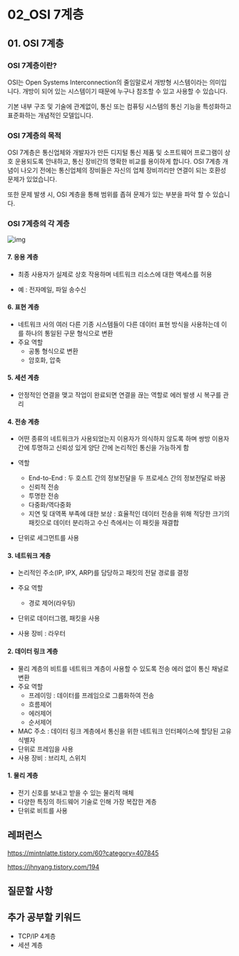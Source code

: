 # 02_OSI 7계층

## 01. OSI 7계층

### OSI 7계층이란?

OSI는 Open Systems Interconnection의 줄임말로서 개방형 시스템이라는 의미입니다. 개방이 되어 있는 시스템이기 때문에 누구나 참조할 수 있고 사용할 수 있습니다.

기본 내부 구조 및 기술에 관계없이, 통신 또는 컴퓨팅 시스템의 통신 기능을 특성화하고 표준화하는 개념적인 모델입니다.



### OSI 7계층의 목적

OSI 7계층은 통신업체와 개발자가 만든 디지털 통신 제품 및 소프트웨어 프로그램이 상호 운용되도록 안내하고, 통신 장비간의 명확한 비교를 용이하게 합니다.  OSI 7계층 개념이 나오기 전에는 통신업체의 장비들은 자신의 업체 장비끼리만 연결이 되는 호환성 문제가 있었습니다.

또한 문제 발생 시, OSI 계층을 통해 범위를 좁혀 문제가 있는 부분을 파악 할 수 있습니다.



### OSI 7계층의 각 계층

![img](https://media.vlpt.us/images/bisu8018/post/25d87b6b-0a00-461a-a6bb-fffdf43bf137/image.png)



#### 7. 응용 계층

* 최종 사용자가 실제로 상호 작용하며 네트워크 리소스에 대한 액세스를 허용

* 예 : 전자메일, 파일 송수신

  

#### 6. 표현 계층

* 네트워크 사의 여러 다른 기종 시스템들이 다른 데이터 표현 방식을 사용하는데 이를 하나의 통일된 구문 형식으로 변환
* 주요 역할
  * 공통 형식으로 변환
  * 암호화, 압축



#### 5. 세션 계층

* 안정적인 연결을 맺고 작업이 완료되면 연결을 끊는 역할로 에러 발생 시 복구를 관리



#### 4. 전송 계층

* 어떤 종류의 네트워크가 사용되었는지 이용자가 의식하지 않도록 하며 쌍방 이용자간에 투명하고 신뢰성 있게 양단 간에 논리적인 통신을 가능하게 함

* 역할

  * End-to-End : 두 호스트 간의 정보전달을 두 프로세스 간의 정보전달로 바꿈
  * 신뢰적 전송
  * 투명한 전송
  * 다중화/역다중화
  * 지연 및 대역폭 부족에 대한 보상 : 효율적인 데이터 전송을 위해 적당한 크기의 패킷으로 데이터 분리하고 수신 측에서는 이 패킷을 재결합

* 단위로 세그먼트를 사용

  

#### 3. 네트워크 계층

* 논리적인 주소(IP, IPX, ARP)를 담당하고 패킷의 전달 경로를 결정

* 주요 역할
  * 경로 제어(라우팅)
* 단위로 데이터그램, 패킷을 사용
* 사용 장비 : 라우터



#### 2. 데이터 링크 계층

* 물리 계층의 비트를 네트워크 계층이 사용할 수 있도록 전송 에러 없이 통신 채널로 변환
* 주요 역할
  * 프레이밍 : 데이터를 프레임으로 그룹화하여 전송
  * 흐름제어
  * 에러제어
  * 순서제어 
* MAC 주소 : 데이터 링크 계층에서 통신을 위한 네트워크 인터페이스에 할당된 고유 식별자
* 단위로 프레임을 사용
* 사용 장비 : 브리치, 스위치



#### 1. 물리 계층

* 전기 신호를 보내고 받을 수 있는 물리적 매체
* 다양한 특징의 하드웨어 기술로 인해 가장 복잡한 계층
* 단위로 비트를 사용





## 레퍼런스

https://mintnlatte.tistory.com/60?category=407845

https://jhnyang.tistory.com/194

## 질문할 사항

## 추가 공부할 키워드

* TCP/IP 4계층
* 세션 계층